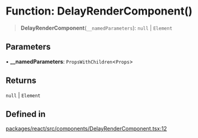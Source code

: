 # Function: DelayRenderComponent()

> **DelayRenderComponent**(`__namedParameters`): `null` \| `Element`

## Parameters

• **\_\_namedParameters**: `PropsWithChildren`\<`Props`\>

## Returns

`null` \| `Element`

## Defined in

[packages/react/src/components/DelayRenderComponent.tsx:12](https://github.com/mbti-nf-team/frontend-libraries/blob/08b9d43288f72c3d793bb8f598c64f689d769c2e/packages/react/src/components/DelayRenderComponent.tsx#L12)
